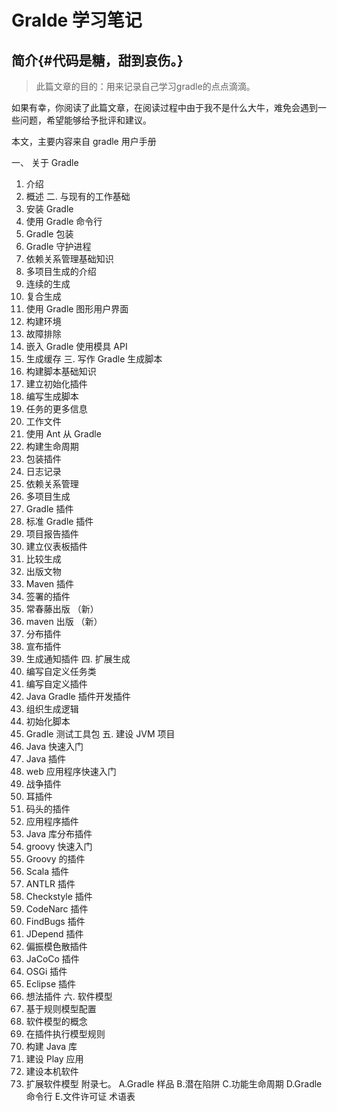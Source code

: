 

Gralde 学习笔记
====

简介{#代码是糖，甜到哀伤。}
----



> 此篇文章的目的：用来记录自己学习gradle的点点滴滴。

如果有幸，你阅读了此篇文章，在阅读过程中由于我不是什么大牛，难免会遇到一些问题，希望能够给予批评和建议。


本文，主要内容来自 gradle 用户手册

一、 关于 Gradle
1. 介绍
2. 概述
二. 与现有的工作基础
3. 安装 Gradle
4. 使用 Gradle 命令行
5. Gradle 包装
6. Gradle 守护进程
7. 依赖关系管理基础知识
8. 多项目生成的介绍
9. 连续的生成
10. 复合生成
11. 使用 Gradle 图形用户界面
12. 构建环境
13. 故障排除
14. 嵌入 Gradle 使用模具 API
15. 生成缓存
三. 写作 Gradle 生成脚本
16. 构建脚本基础知识
17. 建立初始化插件
18. 编写生成脚本
19. 任务的更多信息
20. 工作文件
21. 使用 Ant 从 Gradle
22. 构建生命周期
23. 包装插件
24. 日志记录
25. 依赖关系管理
26. 多项目生成
27. Gradle 插件
28. 标准 Gradle 插件
29. 项目报告插件
30. 建立仪表板插件
31. 比较生成
32. 出版文物
33. Maven 插件
34. 签署的插件
35. 常春藤出版 （新）
36. maven 出版 （新）
37. 分布插件
38. 宣布插件
39. 生成通知插件
四. 扩展生成
40. 编写自定义任务类
41. 编写自定义插件
42. Java Gradle 插件开发插件
43. 组织生成逻辑
44. 初始化脚本
45. Gradle 测试工具包
五. 建设 JVM 项目
46. Java 快速入门
47. Java 插件
48. web 应用程序快速入门
49. 战争插件
50. 耳插件
51. 码头的插件
52. 应用程序插件
53. Java 库分布插件
54. groovy 快速入门
55. Groovy 的插件
56. Scala 插件
57. ANTLR 插件
58. Checkstyle 插件
59. CodeNarc 插件
60. FindBugs 插件
61. JDepend 插件
62. 偏振模色散插件
63. JaCoCo 插件
64. OSGi 插件
65. Eclipse 插件
66. 想法插件
六. 软件模型
67. 基于规则模型配置
68. 软件模型的概念
69. 在插件执行模型规则
70. 构建 Java 库
71. 建设 Play 应用
72. 建设本机软件
73. 扩展软件模型
附录七。
A.Gradle 样品
B.潜在陷阱
C.功能生命周期
D.Gradle 命令行
E.文件许可证
术语表